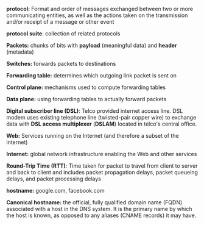 **protocol:** Format and order of messages exchanged between two or more communicating entities, as well as the actions taken on the transmission and/or receipt of a message or other event

**protocol suite**: collection of related protocols

**Packets:** chunks of bits with **payload** (meaningful data) and **header** (metadata)

**Switches:** forwards packets to destinations

**Forwarding table:** determines which outgoing link packet is sent on

**Control plane:** mechanisms used to compute forwarding tables

**Data plane:** using forwarding tables to actually forward packets

**Digital subscriber line (DSL)**: Telco provided internet access line. DSL modem uses existing telephone line (twisted-pair copper wire) to exchange data with **DSL access multiplexer** (**DSLAM**) located in telco's central office.

**Web:** Services running on the Internet (and therefore a subset of the internet)

**Internet:** global network infrastructure enabling the Web and other services

**Round-Trip Time (RTT)**: Time taken for packet to travel from client to server and back to client and includes packet propagation delays, packet queueing delays, and packet processing delays

**hostname:**  google.com, facebook.com

**Canonical hostname:** the official, fully qualified domain name (FQDN) associated with a host in the DNS system. It is the primary name by which the host is known, as opposed to any aliases (CNAME records) it may have.